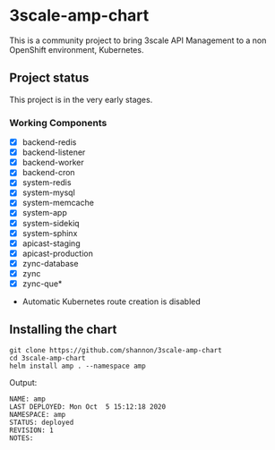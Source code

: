 # 3scale-amp-chart

This is a community project to bring 3scale API Management to a non OpenShift environment, Kubernetes.

## Project status

This project is in the very early stages.

### Working Components

- [x] backend-redis
- [x] backend-listener
- [x] backend-worker
- [x] backend-cron
- [x] system-redis
- [x] system-mysql
- [x] system-memcache
- [x] system-app
- [x] system-sidekiq
- [x] system-sphinx
- [x] apicast-staging
- [x] apicast-production
- [x] zync-database
- [x] zync
- [x] zync-que*

* Automatic Kubernetes route creation is disabled

## Installing the chart

```
git clone https://github.com/shannon/3scale-amp-chart
cd 3scale-amp-chart
helm install amp . --namespace amp
```

Output:

```
NAME: amp
LAST DEPLOYED: Mon Oct  5 15:12:18 2020
NAMESPACE: amp
STATUS: deployed
REVISION: 1
NOTES:
```